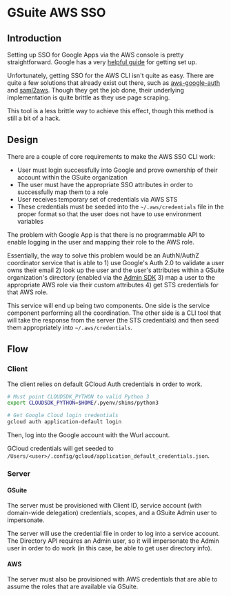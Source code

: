 # GSuite AWS SSO
## Introduction
Setting up SSO for Google Apps via the AWS console is pretty straightforward. Google has a very [helpful guide](https://support.google.com/a/answer/6194963) for getting set up.

Unfortunately, getting SSO for the AWS CLI isn't quite as easy. There are quite a few solutions that already exist out there, such as [aws-google-auth](https://github.com/cevoaustralia/aws-google-auth) and [saml2aws](https://github.com/Versent/saml2aws). Though they get the job done, their underlying implementation is quite brittle as they use page scraping.

This tool is a less brittle way to achieve this effect, though this method is still a bit of a hack.

## Design
There are a couple of core requirements to make the AWS SSO CLI work:
* User must login successfully into Google and prove ownership of their account within the GSuite organization
* The user must have the appropriate SSO attributes in order to successfully map them to a role
* User receives temporary set of credentials via AWS STS
* These credentials must be seeded into the `~/.aws/credentials` file in the proper format so that the user does not have to use environment variables

The problem with Google App is that there is no programmable API to enable logging in the user and mapping their role to the AWS role.

Essentially, the way to solve this problem would be an AuthN/AuthZ coordinator service that is able to 1) use Google's Auth 2.0 to validate a user owns their email 2) look up the user and the user's attributes within a GSuite organization's directory (enabled via the [Admin SDK](https://developers.google.com/admin-sdk/) 3) map a user to the appropriate AWS role via their custom attributes 4) get STS credentials for that AWS role.

This service will end up being two components. One side is the service component performing all the coordination. The other side is a CLI tool that will take the response from the server (the STS credentials) and then seed them appropriately into `~/.aws/credentials`.

## Flow
### Client
The client relies on default GCloud Auth credentials in order to work.

```bash
# Must point CLOUDSDK_PYTHON to valid Python 3
export CLOUDSDK_PYTHON=$HOME/.pyenv/shims/python3

# Get Google Cloud login credentials
gcloud auth application-default login
```

Then, log into the Google account with the Wurl account.

GCloud credentials will get seeded to `/Users/<user>/.config/gcloud/application_default_credentials.json`.

### Server
#### GSuite
The server must be provisioned with Client ID, service account (with domain-wide delegation) credentials, scopes, and a GSuite Admin user to impersonate.

The server will use the credential file in order to log into a service account. The Directory API requires an Admin user, so it will impersonate the Admin user in order to do work (in this case, be able to get user directory info).

#### AWS
The server must also be provisioned with AWS credentials that are able to assume the roles that are available via GSuite.
